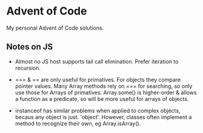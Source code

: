 # Advent of Code
My personal Advent of Code solutions.

## Notes on JS
- Almost no JS host supports tail call elimination. Prefer iteration to
  recursion.

- === & == are only useful for primatives. For objects they compare pointer
  values. Many Array methods rely on === for searching, so only use those for
  Arrays of primatives. Array.some() is higher-order & allows a function as a
  predicate, so will be more useful for arrays of objects.

- instanceof has similar problems when applied to complex objects, becaus any
  object is just. 'object'. However, classes often implement a method to
  recognize their own, eg Array.isArray().